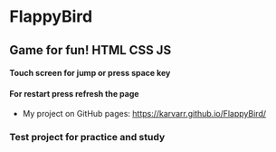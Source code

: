 # FlappyBird
## Game for fun! HTML CSS JS

#### Touch screen for jump or press space key
####  For restart press refresh the page

- My project on GitHub pages: https://karvarr.github.io/FlappyBird/
### Test project for practice and study
